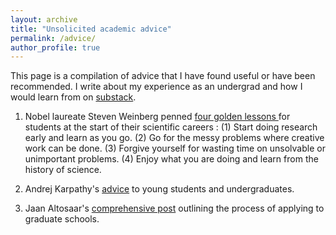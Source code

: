 ```yaml
---
layout: archive
title: "Unsolicited academic advice"
permalink: /advice/
author_profile: true
---
```


This page is a compilation of advice that I have found useful or have been recommended. I  write about my experience as an undergrad and how I would learn from on <a href="https://anantharao.substack.com/" target="_blank">substack</a>. 

1.  Nobel laureate Steven Weinberg penned <a href="https://www.nature.com/articles/426389a" target="_blank"> four golden lessons </a> for students at the start of their scientific careers : (1) Start doing research early and learn as you go. (2) Go for the messy problems where creative work can be done. (3) Forgive yourself for wasting time on unsolvable or unimportant problems. (4) Enjoy what you are doing and learn from the history of science.

2. Andrej Karpathy's <a href="https://cs.stanford.edu/people/karpathy/advice.html" target="_blank">advice</a> to young students and undergraduates.

3. Jaan Altosaar's <a href="https://jaan.io/how-to-apply-to-grad-school/" target="_blank">comprehensive post</a> outlining the process of applying to graduate schools. 
